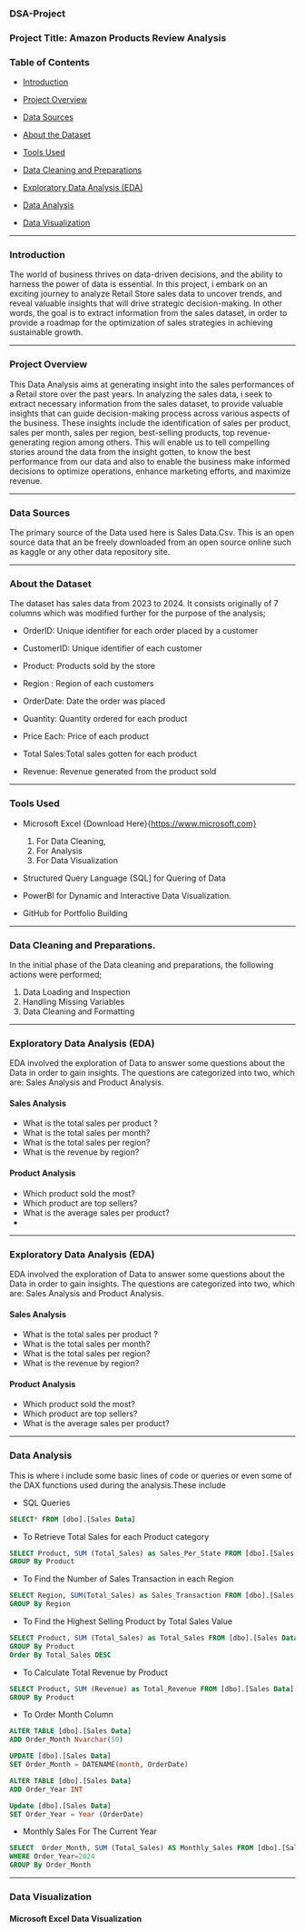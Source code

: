 ### DSA-Project

### Project Title: Amazon Products Review Analysis
### Table of Contents

- [Introduction](#introduction)

- [Project Overview](#project-overview)

- [Data Sources](#data-sources)

- [About the Dataset](#about-the-dataset)

- [Tools Used](#tools-used)

- [Data Cleaning and Preparations](#data-cleaning-and-preparations)

- [Exploratory Data Analysis (EDA)](#exploratory-data-analysis)

- [Data Analysis](#data-analysis)

- [Data Visualization](#data-visualization)
  
---
### Introduction
 The world of business thrives on data-driven decisions, and the ability to harness the power of data is essential. In this project, i embark on an exciting journey to analyze Retail Store sales data to uncover trends, and reveal valuable insights that will drive strategic decision-making. In other words, the goal is to extract information from the sales dataset, in order to provide a roadmap for the optimization of sales strategies in achieving sustainable growth.
 
 --- 
### Project Overview
This Data Analysis aims at generating insight into the sales performances of a Retail store over the past years. In analyzing the sales data, i seek to extract necessary information from the sales dataset, to provide valuable insights that can guide decision-making process across various aspects of the business. These insights include the identification of sales per product, sales per month, sales per region,  best-selling products, top revenue-generating region among others. This will enable us to tell compelling stories around the data from the insight gotten, to know the best performance from our data and also to enable  the business make informed decisions to optimize operations, enhance marketing efforts, and maximize revenue.

---
 ###  Data Sources
The primary source of the Data used here is Sales Data.Csv. This is an open source data that an be freely downloaded from an open source online such as kaggle or any other data repository site.
 
---
### About the Dataset
The dataset has sales data from 2023 to 2024. It consists originally of 7 columns which was modified further for the purpose of the analysis;

- OrderID: Unique identifier for each order placed by a customer

- CustomerID: Unique identifier of each customer

- Product: Products sold by the store

- Region : Region of each customers

- OrderDate: Date the order was placed
 
- Quantity: Quantity ordered for each product

- Price Each: Price of each product
  
- Total Sales:Total sales gotten for each product
  
- Revenue: Revenue generated from the product sold
  
---
### Tools Used
- Microsoft Excel {Download Here}{https://www.microsoft.com}
  1. For Data Cleaning, 
  2. For Analysis
  3. For Data Visualization

 - Structured Query Language {SQL] for Quering of Data
  
- PowerBI for Dynamic and Interactive Data Visualization.

- GitHub for Portfolio Building

---
### Data Cleaning and Preparations.
In the initial phase of the Data cleaning and preparations, the following actions were performed; 
 1. Data Loading and Inspection
 2. Handling Missing Variables
 3. Data Cleaning and Formatting

---
### Exploratory Data Analysis (EDA)
EDA involved the exploration of Data to answer some questions about the Data in order to gain insights. The questions are categorized into two, which are: Sales Analysis and Product Analysis.
#### Sales Analysis
- What is the total sales per product ? 
- What is the total sales per month?
- What is the total sales per region?
- What is the revenue by region?
#### Product Analysis
- Which product sold the most?
- Which product are top sellers?
- What is the average sales per product?
- 
---
### Exploratory Data Analysis (EDA)
EDA involved the exploration of Data to answer some questions about the Data in order to gain insights. The questions are categorized into two, which are: Sales Analysis and Product Analysis.
#### Sales Analysis
- What is the total sales per product ? 
- What is the total sales per month?
- What is the total sales per region?
- What is the revenue by region?
#### Product Analysis
- Which product sold the most?
- Which product are top sellers?
- What is the average sales per product?

---
### Data Analysis
This is where i include some basic lines of code or queries or even some of the DAX functions used during the analysis.These include
- SQL Queries
```SQL
SELECT* FROM [dbo].[Sales Data]
```
- To Retrieve Total Sales for each Product category
```SQL
SELECT Product, SUM (Total_Sales) as Sales_Per_State FROM [dbo].[Sales Data]
GROUP By Product
```
- To Find the Number of Sales Transaction in each Region
```SQL
SELECT Region, SUM(Total_Sales) as Sales_Transaction FROM [dbo].[Sales Data]
GROUP By Region
 ```
 - To Find the Highest Selling Product by Total Sales Value
```SQL
SELECT Product, SUM (Total_Sales) as Total_Sales FROM [dbo].[Sales Data]
GROUP By Product
Order By Total_Sales DESC
```
- To Calculate Total Revenue by Product
```SQL
SELECT Product, SUM (Revenue) as Total_Revenue FROM [dbo].[Sales Data]
GROUP By Product
```
- To Order Month Column
```SQL
ALTER TABLE [dbo].[Sales Data]
ADD Order_Month Nvarchar(50)
```
```SQL
UPDATE [dbo].[Sales Data]
SET Order_Month = DATENAME(month, OrderDate)
```
```SQL
ALTER TABLE [dbo].[Sales Data]
ADD Order_Year INT
```
```SQL
Update [dbo].[Sales Data]
SET Order_Year = Year (OrderDate)
```
- Monthly Sales For The Current Year
```SQL
SELECT  Order_Month, SUM (Total_Sales) AS Monthly_Sales FROM [dbo].[Sales Data]
WHERE Order_Year=2024
GROUP By Order_Month
```

---
### Data Visualization

#### Microsoft Excel Data Visualization
